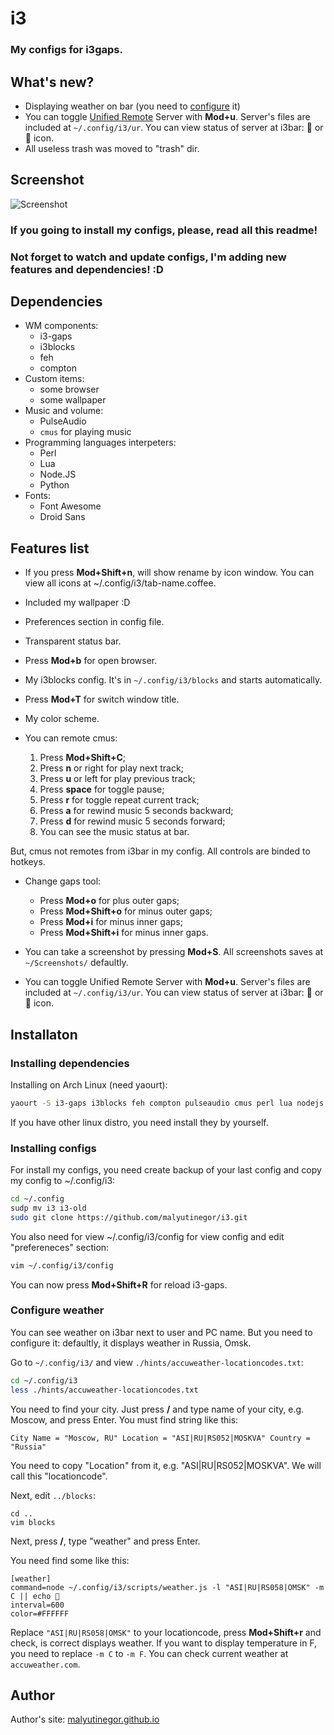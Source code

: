 # i3

### My configs for i3gaps.

## What's new?

* Displaying weather on bar (you need to [configure](#configure-weather "How to configure it?") it)
* You can toggle [Unified Remote](http://unifiedremote.com
 "Unified Remote's site") Server with **Mod+u**. Server's files are included at `~/.config/i3/ur`. You can view status of server at i3bar:  or  icon.
* All useless trash was moved to "trash" dir.
## Screenshot

![Screenshot](https://raw.githubusercontent.com/malyutinegor/i3/master/screen.png "Screenshot")

### If you going to install my configs, please, read all this readme!

### Not forget to watch and update configs, I'm adding new features and dependencies! :D

## Dependencies

* WM components:
	* i3-gaps          
	* i3blocks
	* feh
	* compton
* Custom items:
	* some browser
	* some wallpaper
* Music and volume:
	* PulseAudio
	* `cmus` for playing music
* Programming languages interpeters:
	* Perl
	* Lua
	* Node.JS
	* Python
* Fonts:
	* Font Awesome
	* Droid Sans

## Features list

* If you press **Mod+Shift+n**, will show rename by icon window. You can view all icons at ~/.config/i3/tab-name.coffee.
* Included my wallpaper :D
* Preferences section in config file.
* Transparent status bar.
* Press **Mod+b** for open browser.
* My i3blocks config. It's in `~/.config/i3/blocks` and starts automatically. 
* Press **Mod+T** for switch window title.
* My color scheme.
* You can remote cmus:

  1. Press **Mod+Shift+C**;
  2. Press **n** or right for play next track;
  3. Press **u** or left for play previous track;
  4. Press **space** for toggle pause;
  5. Press **r** for toggle repeat current track;
  6. Press **a** for rewind music 5 seconds backward;
  7. Press **d** for rewind music 5 seconds forward;
  8. You can see the music status at bar.

But, cmus not remotes from i3bar in my config. All controls are binded to hotkeys.

* Change gaps tool:

	* Press **Mod+o** for plus outer gaps;
    * Press **Mod+Shift+o** for minus outer gaps;
    * Press **Mod+i** for minus inner gaps;
    * Press **Mod+Shift+i** for minus inner gaps.
    
    
* You can take a screenshot by pressing **Mod+S**. All screenshots saves at `~/Screenshots/` defaultly.
* You can toggle Unified Remote Server with **Mod+u**. Server's files are included at `~/.config/i3/ur`. You can view status of server at i3bar:  or  icon.

## Installaton

### Installing dependencies

Installing on Arch Linux (need yaourt):

```bash
yaourt -S i3-gaps i3blocks feh compton pulseaudio cmus perl lua nodejs python ttf-font-awesome ttf-droid
```

If you have other linux distro, you need install they by yourself.

### Installing configs

For install my configs, you need create backup of your last config and copy my config to ~/.config/i3:

```bash
cd ~/.config
sudp mv i3 i3-old
sudo git clone https://github.com/malyutinegor/i3.git
```

You also need for view ~/.config/i3/config for view config and edit "prefereneces" section:

```bash
vim ~/.config/i3/config
```

You can now press **Mod+Shift+R** for reload i3-gaps.

### Configure weather

You can see weather on i3bar next to user and PC name. But you need to configure it: defaultly, it displays weather in Russia, Omsk.

Go to `~/.config/i3/` and view `./hints/accuweather-locationcodes.txt`:

```bash
cd ~/.config/i3
less ./hints/accuweather-locationcodes.txt
```

You need to find your city. Just press **/** and type name of your city, e.g. Moscow, and press Enter. You must find string like this:

```
City Name = "Moscow, RU" Location = "ASI|RU|RS052|MOSKVA" Country = "Russia"
```

You need to copy "Location" from it, e.g. "ASI|RU|RS052|MOSKVA". We will call this "locationcode".

Next, edit `../blocks`:

```
cd ..
vim blocks
```

Next, press **/**, type "weather" and press Enter.

You need find some like this:

```
[weather]
command=node ~/.config/i3/scripts/weather.js -l "ASI|RU|RS058|OMSK" -m C || echo 
interval=600
color=#FFFFFF
```

Replace `"ASI|RU|RS058|OMSK"` to your locationcode, press **Mod+Shift+r** and check, is correct displays weather. If you want to display temperature in F, you need to replace `-m C` to `-m F`. You can check current weather at `accuweather.com`.  

## Author

Author's site: [malyutinegor.github.io](https://malyutinegor.github.io "Author's site")
